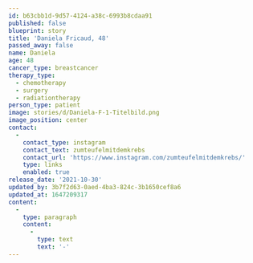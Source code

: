 ```yaml
---
id: b63cbb1d-9d57-4124-a38c-6993b8cdaa91
published: false
blueprint: story
title: 'Daniela Fricaud, 48'
passed_away: false
name: Daniela
age: 48
cancer_type: breastcancer
therapy_type:
  - chemotherapy
  - surgery
  - radiationtherapy
person_type: patient
image: stories/d/Daniela-F-1-Titelbild.png
image_position: center
contact:
  -
    contact_type: instagram
    contact_text: zumteufelmitdemkrebs
    contact_url: 'https://www.instagram.com/zumteufelmitdemkrebs/'
    type: links
    enabled: true
release_date: '2021-10-30'
updated_by: 3b7f2d63-0aed-4ba3-824c-3b1650cef8a6
updated_at: 1647209317
content:
  -
    type: paragraph
    content:
      -
        type: text
        text: '-'
---
```

